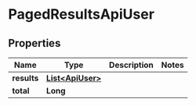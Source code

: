 

# PagedResultsApiUser


## Properties

| Name | Type | Description | Notes |
|------------ | ------------- | ------------- | -------------|
|**results** | [**List&lt;ApiUser&gt;**](ApiUser.md) |  |  |
|**total** | **Long** |  |  |



